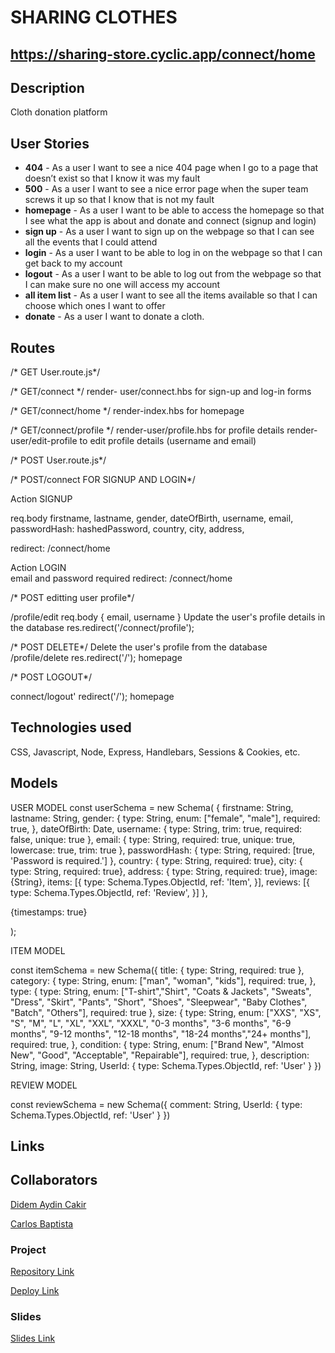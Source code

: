 # SHARING CLOTHES

## https://sharing-store.cyclic.app/connect/home

## Description

Cloth donation platform 


## User Stories

- **404** - As a user I want to see a nice 404 page when I go to a page that doesn’t exist so that I know it was my fault 
- **500** - As a user I want to see a nice error page when the super team screws it up so that I know that is not my fault
- **homepage** - As a user I want to be able to access the homepage so that I see what the app is about and donate and connect (signup and login)
- **sign up** - As a user I want to sign up on the webpage so that I can see all the events that I could attend
- **login** - As a user I want to be able to log in on the webpage so that I can get back to my account
- **logout** - As a user I want to be able to log out from the webpage so that I can make sure no one will access my account
- **all item list** - As a user I want to see all the items available so that I can choose which ones I want to offer
- **donate** - As a user I want to donate a cloth.

## Routes

/* GET User.route.js*/ 

/* GET/connect */ 
render- user/connect.hbs for sign-up and log-in forms
   
/* GET/connect/home */ 
render-index.hbs for homepage

/* GET/connect/profile */ 
render-user/profile.hbs for profile details 
render-user/edit-profile to edit profile details (username and email)

/* POST User.route.js*/

/* POST/connect FOR SIGNUP AND LOGIN*/ 

Action SIGNUP

req.body
        firstname,
        lastname, 
        gender,
        dateOfBirth,
        username,
        email,
        passwordHash: hashedPassword,
        country,
        city,
        address,
    
redirect: /connect/home

Action LOGIN    
email and password required
redirect: /connect/home

/* POST editting user profile*/

/profile/edit
req.body
{ email, username }  Update the user's profile details in the database
res.redirect('/connect/profile');
     
/* POST DELETE*/
Delete the user's profile from the database
/profile/delete 
res.redirect('/'); homepage

/* POST LOGOUT*/

connect/logout'
redirect('/'); homepage
   


## Technologies used

CSS, Javascript, Node, Express, Handlebars, Sessions & Cookies, etc.

## Models
USER MODEL
const userSchema = new Schema(
  {
    firstname: String,
    lastname: String,
    gender: {
      type: String,
      enum: ["female", "male"],
      required: true,
    }, 
    dateOfBirth: Date,
    username: {
      type: String,
      trim: true,
      required: false,
      unique: true
    },
    email: {
      type: String,
      required: true,
      unique: true,
      lowercase: true,
      trim: true
    },
    passwordHash: {
      type: String,
      required: [true, 'Password is required.']
    },
    country: {
      type: String,
      required: true},
    city: {
      type: String,
      required: true}, 
    address: {
      type: String,
      required: true},
    image: {String},
    items: [{
      type: Schema.Types.ObjectId,
      ref: 'Item',
    }],
    reviews: [{
      type: Schema.Types.ObjectId,
      ref: 'Review',
    }]
  },

  {timestamps: true}

);

ITEM MODEL

const itemSchema = new Schema({
    title: {
        type: String,
        required: true
    },
    category: {
        type: String,
        enum: ["man", "woman", "kids"],
        required: true,
    }, 
    type: {
        type: String,
        enum: ["T-shirt","Shirt", "Coats & Jackets", "Sweats", "Dress", "Skirt", "Pants", "Short", "Shoes", "Sleepwear", "Baby Clothes", "Batch", "Others"],
        required: true
    },
    size: {
        type: String,
        enum: ["XXS", "XS", "S", "M", "L", "XL", "XXL", "XXXL", "0-3 months", "3-6 months", "6-9 months", "9-12 months", "12-18 months", "18-24 months","24+ months"],
        required: true,
    },
    condition: {
        type: String,
        enum: ["Brand New", "Almost New", "Good", "Acceptable", "Repairable"],
        required: true,
    },
    description: String,
    image: String,
    UserId: {
        type: Schema.Types.ObjectId,
        ref: 'User'
    }
})

REVIEW MODEL

const reviewSchema = new Schema({
    comment: String,
    UserId: {
        type: Schema.Types.ObjectId,
        ref: 'User'
    }
})

## Links

## Collaborators

[Didem Aydin Cakir](https://github.com/didemydn)

[Carlos Baptista](https://github.com/carlosabbaptista)

### Project

[Repository Link](https://github.com/didemydn/Project-module2-website)

[Deploy Link](https://sharing-store.cyclic.app)


### Slides

[Slides Link](https://docs.google.com/presentation/d/1Xc_0FTz2WZDbRGwk8Y3OvI1ARTrm7eih7L9Q00MQbR4/edit?usp=sharing)
